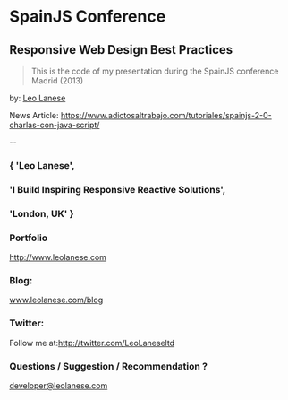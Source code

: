 # SpainJS Conference

## Responsive Web Design Best Practices

> This is the code of my presentation during the SpainJS conference Madrid (2013)

by: <a href="http://twitter.com/LeoLaneseltd" target="_blank">Leo Lanese</a><br>

News Article:
https://www.adictosaltrabajo.com/tutoriales/spainjs-2-0-charlas-con-java-script/

--

### { 'Leo Lanese',
###   'I Build Inspiring Responsive Reactive Solutions',
###   'London, UK' }

### Portfolio<br>
<a href="http://www.leolanese.com" target="_blank">http://www.leolanese.com</a><br>

### Blog:<br>
<a href="http://www.leolanese.com/blog" target="_blank">www.leolanese.com/blog</a><br>

### Twitter:<br>
Follow me at:<a href="http://twitter.com/LeoLaneseltd" target="_blank">http://twitter.com/LeoLaneseltd</a><br>

### Questions / Suggestion / Recommendation ?<br>
<a href="mail:to">developer@leolanese.com</a><br>
